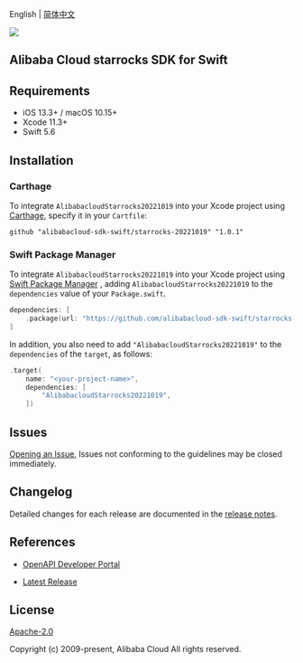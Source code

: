 English | [简体中文](README-CN.md)

![](https://aliyunsdk-pages.alicdn.com/icons/AlibabaCloud.svg)

## Alibaba Cloud starrocks SDK for Swift

## Requirements

- iOS 13.3+ / macOS 10.15+
- Xcode 11.3+
- Swift 5.6

## Installation

### Carthage

To integrate `AlibabacloudStarrocks20221019` into your Xcode project using [Carthage](https://github.com/Carthage/Carthage), specify it in your `Cartfile`:

```ogdl
github "alibabacloud-sdk-swift/starrocks-20221019" "1.0.1"
```

### Swift Package Manager

To integrate `AlibabacloudStarrocks20221019` into your Xcode project using [Swift Package Manager](https://swift.org/package-manager/) , adding `AlibabacloudStarrocks20221019` to the `dependencies` value of your `Package.swift`.

```swift
dependencies: [
    .package(url: "https://github.com/alibabacloud-sdk-swift/starrocks-20221019.git", from: "1.0.1")
]
```

In addition, you also need to add `"AlibabacloudStarrocks20221019"` to the `dependencies` of the `target`, as follows:

```swift
.target(
    name: "<your-project-name>",
    dependencies: [
        "AlibabacloudStarrocks20221019",
    ])
```

## Issues

[Opening an Issue](https://github.com/alibabacloud-sdk-swift/starrocks-20221019/issues/new), Issues not conforming to the guidelines may be closed immediately.

## Changelog

Detailed changes for each release are documented in the [release notes](./ChangeLog.txt).

## References

* [OpenAPI Developer Portal](https://next.api.alibabacloud.com/home)
- [Latest Release](https://github.com/alibabacloud-sdk-swift/starrocks-20221019)

## License

[Apache-2.0](http://www.apache.org/licenses/LICENSE-2.0)

Copyright (c) 2009-present, Alibaba Cloud All rights reserved.
